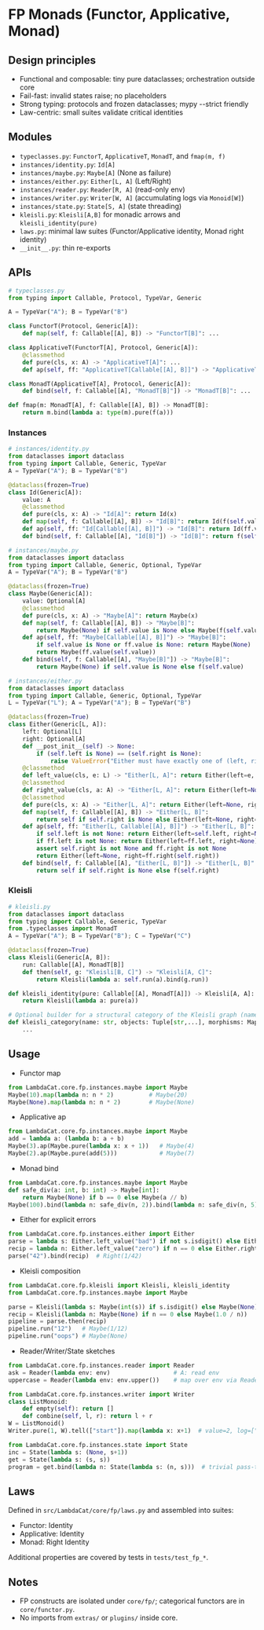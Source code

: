 # FP Monads (Functor, Applicative, Monad)


## Design principles
- Functional and composable: tiny pure dataclasses; orchestration outside core
- Fail-fast: invalid states raise; no placeholders
- Strong typing: protocols and frozen dataclasses; mypy --strict friendly
- Law-centric: small suites validate critical identities

## Modules
- `typeclasses.py`: `FunctorT`, `ApplicativeT`, `MonadT`, and `fmap(m, f)`
- `instances/identity.py`: `Id[A]`
- `instances/maybe.py`: `Maybe[A]` (None as failure)
- `instances/either.py`: `Either[L, A]` (Left/Right)
- `instances/reader.py`: `Reader[R, A]` (read-only env)
- `instances/writer.py`: `Writer[W, A]` (accumulating logs via `Monoid[W]`)
- `instances/state.py`: `State[S, A]` (state threading)
- `kleisli.py`: `Kleisli[A,B]` for monadic arrows and `kleisli_identity(pure)`
- `laws.py`: minimal law suites (Functor/Applicative identity, Monad right identity)
- `__init__.py`: thin re-exports

## APIs

```python
# typeclasses.py
from typing import Callable, Protocol, TypeVar, Generic

A = TypeVar("A"); B = TypeVar("B")

class FunctorT(Protocol, Generic[A]):
    def map(self, f: Callable[[A], B]) -> "FunctorT[B]": ...

class ApplicativeT(FunctorT[A], Protocol, Generic[A]):
    @classmethod
    def pure(cls, x: A) -> "ApplicativeT[A]": ...
    def ap(self, ff: "ApplicativeT[Callable[[A], B]]") -> "ApplicativeT[B]": ...

class MonadT(ApplicativeT[A], Protocol, Generic[A]):
    def bind(self, f: Callable[[A], "MonadT[B]"]) -> "MonadT[B]": ...

def fmap(m: MonadT[A], f: Callable[[A], B]) -> MonadT[B]:
    return m.bind(lambda a: type(m).pure(f(a)))
```

### Instances

```python
# instances/identity.py
from dataclasses import dataclass
from typing import Callable, Generic, TypeVar
A = TypeVar("A"); B = TypeVar("B")

@dataclass(frozen=True)
class Id(Generic[A]):
    value: A
    @classmethod
    def pure(cls, x: A) -> "Id[A]": return Id(x)
    def map(self, f: Callable[[A], B]) -> "Id[B]": return Id(f(self.value))
    def ap(self, ff: "Id[Callable[[A], B]]") -> "Id[B]": return Id(ff.value(self.value))
    def bind(self, f: Callable[[A], "Id[B]"]) -> "Id[B]": return f(self.value)
```

```python
# instances/maybe.py
from dataclasses import dataclass
from typing import Callable, Generic, Optional, TypeVar
A = TypeVar("A"); B = TypeVar("B")

@dataclass(frozen=True)
class Maybe(Generic[A]):
    value: Optional[A]
    @classmethod
    def pure(cls, x: A) -> "Maybe[A]": return Maybe(x)
    def map(self, f: Callable[[A], B]) -> "Maybe[B]":
        return Maybe(None) if self.value is None else Maybe(f(self.value))
    def ap(self, ff: "Maybe[Callable[[A], B]]") -> "Maybe[B]":
        if self.value is None or ff.value is None: return Maybe(None)
        return Maybe(ff.value(self.value))
    def bind(self, f: Callable[[A], "Maybe[B]"]) -> "Maybe[B]":
        return Maybe(None) if self.value is None else f(self.value)
```

```python
# instances/either.py
from dataclasses import dataclass
from typing import Callable, Generic, Optional, TypeVar
L = TypeVar("L"); A = TypeVar("A"); B = TypeVar("B")

@dataclass(frozen=True)
class Either(Generic[L, A]):
    left: Optional[L]
    right: Optional[A]
    def __post_init__(self) -> None:
        if (self.left is None) == (self.right is None):
            raise ValueError("Either must have exactly one of (left, right) set")
    @classmethod
    def left_value(cls, e: L) -> "Either[L, A]": return Either(left=e, right=None)
    @classmethod
    def right_value(cls, a: A) -> "Either[L, A]": return Either(left=None, right=a)
    @classmethod
    def pure(cls, x: A) -> "Either[L, A]": return Either(left=None, right=x)
    def map(self, f: Callable[[A], B]) -> "Either[L, B]":
        return self if self.right is None else Either(left=None, right=f(self.right))
    def ap(self, ff: "Either[L, Callable[[A], B]]") -> "Either[L, B]":
        if self.left is not None: return Either(left=self.left, right=None)
        if ff.left is not None: return Either(left=ff.left, right=None)
        assert self.right is not None and ff.right is not None
        return Either(left=None, right=ff.right(self.right))
    def bind(self, f: Callable[[A], "Either[L, B]"]) -> "Either[L, B]":
        return self if self.right is None else f(self.right)
```

### Kleisli

```python
# kleisli.py
from dataclasses import dataclass
from typing import Callable, Generic, TypeVar
from .typeclasses import MonadT
A = TypeVar("A"); B = TypeVar("B"); C = TypeVar("C")

@dataclass(frozen=True)
class Kleisli(Generic[A, B]):
    run: Callable[[A], MonadT[B]]
    def then(self, g: "Kleisli[B, C]") -> "Kleisli[A, C]":
        return Kleisli(lambda a: self.run(a).bind(g.run))

def kleisli_identity(pure: Callable[[A], MonadT[A]]) -> Kleisli[A, A]:
    return Kleisli(lambda a: pure(a))

# Optional builder for a structural category of the Kleisli graph (names only)
def kleisli_category(name: str, objects: Tuple[str,...], morphisms: Mapping[str, Tuple[str,str]], compose_semantics: Mapping[Tuple[str,str], str]) -> Cat:
    ...
```

## Usage

- Functor map
```python
from LambdaCat.core.fp.instances.maybe import Maybe
Maybe(10).map(lambda n: n * 2)          # Maybe(20)
Maybe(None).map(lambda n: n * 2)        # Maybe(None)
```

- Applicative ap
```python
from LambdaCat.core.fp.instances.maybe import Maybe
add = lambda a: (lambda b: a + b)
Maybe(3).ap(Maybe.pure(lambda x: x + 1))   # Maybe(4)
Maybe(2).ap(Maybe.pure(add(5)))            # Maybe(7)
```

- Monad bind
```python
from LambdaCat.core.fp.instances.maybe import Maybe
def safe_div(a: int, b: int) -> Maybe[int]:
    return Maybe(None) if b == 0 else Maybe(a // b)
Maybe(100).bind(lambda n: safe_div(n, 2)).bind(lambda n: safe_div(n, 5))  # Maybe(10)
```

- Either for explicit errors
```python
from LambdaCat.core.fp.instances.either import Either
parse = lambda s: Either.left_value("bad") if not s.isdigit() else Either.right_value(int(s))
recip = lambda n: Either.left_value("zero") if n == 0 else Either.right_value(1.0 / n)
parse("42").bind(recip)  # Right(1/42)
```

- Kleisli composition
```python
from LambdaCat.core.fp.kleisli import Kleisli, kleisli_identity
from LambdaCat.core.fp.instances.maybe import Maybe

parse = Kleisli(lambda s: Maybe(int(s)) if s.isdigit() else Maybe(None))
recip = Kleisli(lambda n: Maybe(None) if n == 0 else Maybe(1.0 / n))
pipeline = parse.then(recip)
pipeline.run("12")   # Maybe(1/12)
pipeline.run("oops") # Maybe(None)
```

- Reader/Writer/State sketches
```python
from LambdaCat.core.fp.instances.reader import Reader
ask = Reader(lambda env: env)                  # A: read env
uppercase = Reader(lambda env: env.upper())    # map over env via Reader

from LambdaCat.core.fp.instances.writer import Writer
class ListMonoid:
    def empty(self): return []
    def combine(self, l, r): return l + r
W = ListMonoid()
Writer.pure(1, W).tell(["start"]).map(lambda x: x+1)  # value=2, log=["start"]

from LambdaCat.core.fp.instances.state import State
inc = State(lambda s: (None, s+1))
get = State(lambda s: (s, s))
program = get.bind(lambda n: State(lambda s: (n, s)))  # trivial pass-through
```

## Laws

Defined in `src/LambdaCat/core/fp/laws.py` and assembled into suites:
- Functor: Identity
- Applicative: Identity
- Monad: Right Identity

Additional properties are covered by tests in `tests/test_fp_*`.

## Notes
- FP constructs are isolated under `core/fp/`; categorical functors are in `core/functor.py`.
- No imports from `extras/` or `plugins/` inside core.